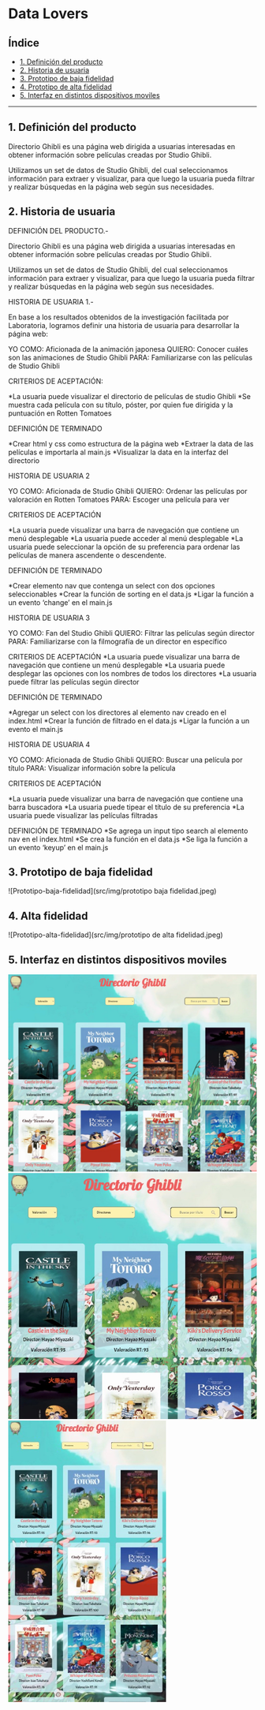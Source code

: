 # Data Lovers

## Índice

* [1. Definición del producto](#1-Definición-del-producto)
* [2. Historia de usuaria](#2-Historia-de-usuaria)
* [3. Prototipo de baja fidelidad](#3-Prototipo-de-baja-fidelidad)
* [4. Prototipo de alta fidelidad](#4-Prototipo-de-alta-fidelidad)
* [5. Interfaz en distintos dispositivos moviles](#5-Interfaz-en-distintos-dispositivos-moviles)


***

## 1. Definición del producto

Directorio Ghibli es una página web dirigida a usuarias interesadas en obtener información sobre películas creadas por Studio Ghibli.

Utilizamos un set de datos de Studio Ghibli, del cual seleccionamos información para extraer y visualizar, para que luego la usuaria pueda filtrar y realizar búsquedas en la página web según sus necesidades.

## 2. Historia de usuaria

DEFINICIÓN DEL PRODUCTO.-

Directorio Ghibli es una página web dirigida a usuarias interesadas en obtener información sobre películas creadas por Studio Ghibli.

Utilizamos un set de datos de Studio Ghibli, del cual seleccionamos información para extraer y visualizar, para que luego la usuaria pueda filtrar y realizar búsquedas en la página web según sus necesidades.


HISTORIA DE USUARIA 1.-

En base a los resultados obtenidos de la investigación facilitada por Laboratoria, logramos definir una historia de usuaria para desarrollar la página web:


YO COMO: Aficionada de la animación japonesa
QUIERO: Conocer cuáles son las animaciones de Studio Ghibli
PARA: Familiarizarse con las películas de Studio Ghibli


CRITERIOS DE ACEPTACIÓN:

*La usuaria puede visualizar el directorio de películas de studio Ghibli
*Se muestra cada película con su título, póster, por quien fue dirigida y la puntuación en Rotten Tomatoes

DEFINICIÓN DE TERMINADO

*Crear html y css como estructura de la página web
*Extraer la data de las películas e importarla al main.js
*Visualizar la data en la interfaz del directorio

HISTORIA DE USUARIA 2

YO COMO: Aficionada de Studio Ghibli
QUIERO: Ordenar las películas por valoración en Rotten Tomatoes
PARA: Escoger una película para ver


CRITERIOS DE ACEPTACIÓN

*La usuaria puede visualizar una barra de navegación que contiene un menú desplegable 
*La usuaria puede acceder al menú desplegable
*La usuaria puede seleccionar la opción de su preferencia para ordenar las películas de manera ascendente o descendente.

DEFINICIÓN DE TERMINADO

*Crear elemento nav que contenga un select con dos opciones seleccionables
*Crear la función de sorting en el data.js
*Ligar la función a un evento ‘change’ en el main.js


HISTORIA DE USUARIA 3 

YO COMO: Fan del Studio Ghibli
QUIERO: Filtrar las películas según director
PARA: Familiarizarse con la filmografía de un director en específico


CRITERIOS DE ACEPTACIÓN
*La usuaria puede visualizar una barra de navegación que contiene un menú desplegable
*La usuaria puede desplegar las opciones con los nombres de todos los directores
*La usuaria puede filtrar las películas según director


DEFINICIÓN DE TERMINADO

*Agregar un select con los directores al elemento nav creado en el index.html
*Crear la función de filtrado en el data.js
*Ligar la función a un evento el main.js

HISTORIA DE USUARIA 4

YO COMO: Aficionada de Studio Ghibli
QUIERO: Buscar una película por título
PARA: Visualizar información sobre la película


CRITERIOS DE ACEPTACIÓN

*La usuaria puede visualizar una barra de navegación que contiene una barra buscadora
*La usuaria puede tipear el título de su preferencia
*La usuaria puede visualizar las películas filtradas

DEFINICIÓN DE TERMINADO
*Se agrega un input tipo search al elemento nav en el index.html
*Se crea la función en el data.js
*Se liga la función a un evento ‘keyup’ en el main.js



## 3. Prototipo de baja fidelidad

![Prototipo-baja-fidelidad](src/img/prototipo baja fidelidad.jpeg)

## 4. Alta fidelidad

![Prototipo-alta-fidelidad](src/img/prototipo de alta fidelidad.jpeg)

## 5. Interfaz en distintos dispositivos moviles
![interfaz-laptop](src/img/computador.jpeg)
![interfaz-tablet](src/img/tablet.jpeg)
![interfaz-celular](src/img/celular.jpeg)
